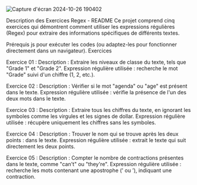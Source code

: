 


![Capture d'écran 2024-10-26 190402](https://github.com/user-attachments/assets/989892b7-390f-452f-ac19-7a3dc1568574)


Description des Exercices Regex - README
Ce projet comprend cinq exercices qui démontrent comment utiliser les expressions régulières (Regex) pour extraire des informations spécifiques de différents textes.

Prérequis
js pour exécuter les codes (ou adaptez-les pour fonctionner directement dans un navigateur).
Exercices


Exercice 01 :
Description : Extraire les niveaux de classe du texte, tels que "Grade 1" et "Grade 2".
Expression régulière utilisée : recherche le mot "Grade" suivi d'un chiffre (1, 2, etc.).

Exercice 02 :
Description : Vérifier si le mot "agenda" ou "age" est présent dans le texte.
Expression régulière utilisée : vérifie la présence de l'un des deux mots dans le texte.

Exercice 03 :
Description : Extraire tous les chiffres du texte, en ignorant les symboles comme les virgules et les signes de dollar.
Expression régulière utilisée : récupère uniquement les chiffres sans les symboles.

Exercice 04 :
Description : Trouver le nom qui se trouve après les deux points : dans le texte.
Expression régulière utilisée : extrait le texte qui suit directement les deux points.

Exercice 05 :
Description : Compter le nombre de contractions présentes dans le texte, comme "can't" ou "they're".
Expression régulière utilisée : recherche les mots contenant une apostrophe (' ou ’), indiquant une contraction.
